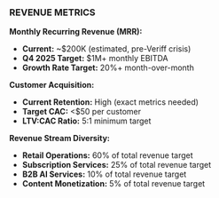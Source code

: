 ### REVENUE METRICS

**Monthly Recurring Revenue (MRR):**

- **Current:** ~$200K (estimated, pre-Veriff crisis)
- **Q4 2025 Target:** $1M+ monthly EBITDA
- **Growth Rate Target:** 20%+ month-over-month

**Customer Acquisition:**

- **Current Retention:** High (exact metrics needed)
- **Target CAC:** <$50 per customer
- **LTV:CAC Ratio:** 5:1 minimum target

**Revenue Stream Diversity:**

- **Retail Operations:** 60% of total revenue target
- **Subscription Services:** 25% of total revenue target  
- **B2B AI Services:** 10% of total revenue target
- **Content Monetization:** 5% of total revenue target
